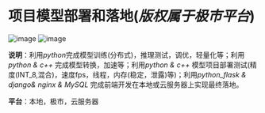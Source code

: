 # 项目模型部署和落地(*版权属于极市平台*)

![image](https://user-images.githubusercontent.com/83021418/198828475-50e1b7a8-f697-470e-89e4-6536a6ac31b4.png)
![image](https://user-images.githubusercontent.com/83021418/198828487-72a3386b-fd17-4472-ac9c-69713d692774.png)

**说明**：利用*python*完成模型训练(分布式)，推理测试，调优，轻量化等；利用*python & c++* 完成模型转换，加速等；利用*python & c++* 模型项目部署测试(精度(INT_8,混合)，速度fps，线程，内存(稳定，泄露)等)；利用*python_flask & django& nginx & MySQL* 完成前端开发在本地或云服务器上实现最终落地。

**平台**：本地，极市，云服务器
